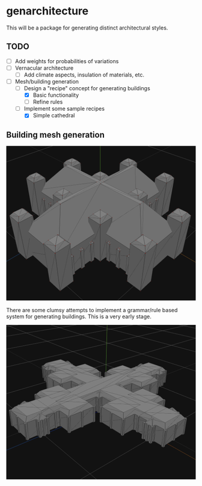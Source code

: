 # genarchitecture

This will be a package for generating distinct architectural styles.

## TODO

- [ ] Add weights for probabilities of variations
- [ ] Vernacular architecture
    - [ ] Add climate aspects, insulation of materials, etc.
- [ ] Mesh/building generation
    - [ ] Design a "recipe" concept for generating buildings
        - [X] Basic functionality
        - [ ] Refine rules
    - [ ] Implement some sample recipes
        - [X] Simple cathedral

## Building mesh generation

![alt text](https://raw.githubusercontent.com/Flokey82/go_gens/master/genarchitecture/images/mesh.png "Generated mesh!")

There are some clumsy attempts to implement a grammar/rule based system for generating buildings. This is a very early stage.

![alt text](https://raw.githubusercontent.com/Flokey82/go_gens/master/genarchitecture/images/rules.png "Generated mesh!")
